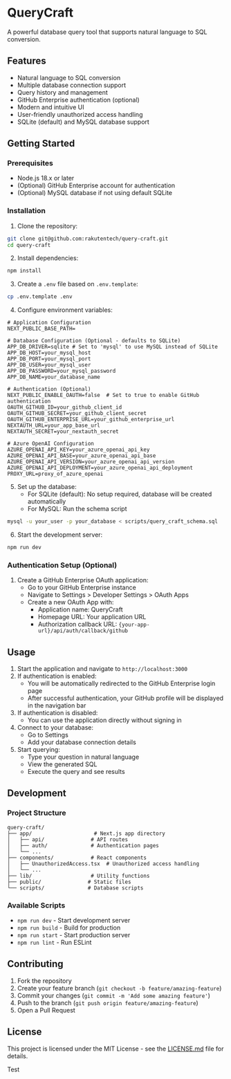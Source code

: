 # QueryCraft

A powerful database query tool that supports natural language to SQL conversion.

## Features

- Natural language to SQL conversion
- Multiple database connection support
- Query history and management
- GitHub Enterprise authentication (optional)
- Modern and intuitive UI
- User-friendly unauthorized access handling
- SQLite (default) and MySQL database support

## Getting Started

### Prerequisites

- Node.js 18.x or later
- (Optional) GitHub Enterprise account for authentication
- (Optional) MySQL database if not using default SQLite

### Installation

1. Clone the repository:
```bash
git clone git@github.com:rakutentech/query-craft.git 
cd query-craft
```

2. Install dependencies:
```bash
npm install
```

3. Create a `.env` file based on `.env.template`:
```bash
cp .env.template .env
```

4. Configure environment variables:
```env
# Application Configuration
NEXT_PUBLIC_BASE_PATH=

# Database Configuration (Optional - defaults to SQLite)
APP_DB_DRIVER=sqlite # Set to 'mysql' to use MySQL instead of SQLite
APP_DB_HOST=your_mysql_host
APP_DB_PORT=your_mysql_port
APP_DB_USER=your_mysql_user
APP_DB_PASSWORD=your_mysql_password
APP_DB_NAME=your_database_name

# Authentication (Optional)
NEXT_PUBLIC_ENABLE_OAUTH=false  # Set to true to enable GitHub authentication
OAUTH_GITHUB_ID=your_github_client_id
OAUTH_GITHUB_SECRET=your_github_client_secret
OAUTH_GITHUB_ENTERPRISE_URL=your_github_enterprise_url
NEXTAUTH_URL=your_app_base_url
NEXTAUTH_SECRET=your_nextauth_secret

# Azure OpenAI Configuration
AZURE_OPENAI_API_KEY=your_azure_openai_api_key
AZURE_OPENAI_API_BASE=your_azure_openai_api_base
AZURE_OPENAI_API_VERSION=your_azure_openai_api_version
AZURE_OPENAI_API_DEPLOYMENT=your_azure_openai_api_deployment
PROXY_URL=proxy_of_azure_openai
```

5. Set up the database:
   - For SQLite (default): No setup required, database will be created automatically
   - For MySQL: Run the schema script
```bash
mysql -u your_user -p your_database < scripts/query_craft_schema.sql
```

6. Start the development server:
```bash
npm run dev
```

### Authentication Setup (Optional)

1. Create a GitHub Enterprise OAuth application:
   - Go to your GitHub Enterprise instance
   - Navigate to Settings > Developer Settings > OAuth Apps
   - Create a new OAuth App with:
     - Application name: QueryCraft
     - Homepage URL: Your application URL
     - Authorization callback URL: `{your-app-url}/api/auth/callback/github`

## Usage

1. Start the application and navigate to `http://localhost:3000`
2. If authentication is enabled:
   - You will be automatically redirected to the GitHub Enterprise login page
   - After successful authentication, your GitHub profile will be displayed in the navigation bar
3. If authentication is disabled:
   - You can use the application directly without signing in
4. Connect to your database:
   - Go to Settings
   - Add your database connection details
5. Start querying:
   - Type your question in natural language
   - View the generated SQL
   - Execute the query and see results

## Development

### Project Structure

```
query-craft/
├── app/                    # Next.js app directory
│   ├── api/               # API routes
│   ├── auth/              # Authentication pages
│   └── ...
├── components/            # React components
│   ├── UnauthorizedAccess.tsx  # Unauthorized access handling
│   └── ...
├── lib/                   # Utility functions
├── public/               # Static files
└── scripts/              # Database scripts
```

### Available Scripts

- `npm run dev` - Start development server
- `npm run build` - Build for production
- `npm run start` - Start production server
- `npm run lint` - Run ESLint

## Contributing

1. Fork the repository
2. Create your feature branch (`git checkout -b feature/amazing-feature`)
3. Commit your changes (`git commit -m 'Add some amazing feature'`)
4. Push to the branch (`git push origin feature/amazing-feature`)
5. Open a Pull Request

## License

This project is licensed under the MIT License - see the [LICENSE.md](LICENSE.md) file for details.

Test

